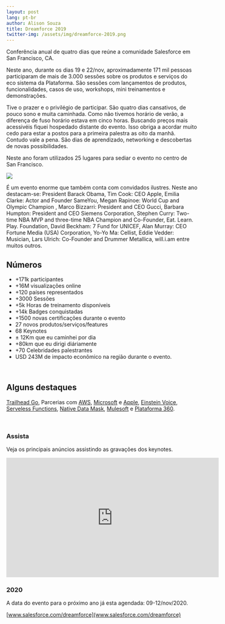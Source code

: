 ```yaml
---
layout: post
lang: pt-br
author: Alison Souza
title: Dreamforce 2019
twitter-img: /assets/img/dreamforce-2019.png
---
```


Conferência anual de quatro dias que reúne a comunidade Salesforce em San Francisco, CA.

Neste ano, durante os dias 19 e 22/nov, aproximadamente 171 mil pessoas participaram de mais de 3.000 sessões sobre os produtos e serviços do eco sistema da Plataforma. São sessões com lançamentos de produtos, funcionalidades, casos de uso, workshops, mini treinamentos e demonstrações.

Tive o prazer e o privilégio de participar. São quatro dias cansativos, de pouco sono e muita caminhada. Como não tivemos horário de verão, a diferença de fuso horário estava em cinco horas. Buscando preços mais acessivéis fiquei hospedado distante do evento. Isso obriga a acordar muito cedo para estar a postos para a primeira palestra as oito da manhã. Contudo vale a pena. São dias de aprendizado, networking e descobertas de novas possibilidades. 

Neste ano foram utilizados 25 lugares para sediar o evento no centro de San Francisco.

[<img src="http://images.weserv.nl/?url={{site.url}}/blog/assets/img/df19-campus-map.jpeg&w=360&h=240&output=jpg&q=65" />](/assets/img/df19-campus-map.jpeg)

É um evento enorme que também conta com convidados ilustres. Neste ano destacam-se: President Barack Obama, Tim Cook: CEO Apple, Emilia Clarke: Actor and Founder SameYou, Megan Rapinoe: World Cup and Olympic Champion , Marco Bizzarri: President and CEO Gucci, Barbara Humpton: President and CEO Siemens Corporation, Stephen Curry: Two-time NBA MVP and three-time NBA Champion and Co-Founder, Eat. Learn. Play. Foundation, David Beckham: 7 Fund for UNICEF, Alan Murray: CEO Fortune Media (USA) Corporation, Yo-Yo Ma: Cellist, Eddie Vedder: Musician, Lars Ulrich: Co-Founder and Drummer Metallica, will.i.am entre muitos outros.

## Números

- +171k participantes
- +16M visualizações online
- +120 países representados
- +3000 Sessões
- +5k Horas de treinamento disponíveis
- +14k Badges conquistadas
- +1500 novas certificações durante o evento
- 27 novos produtos/serviços/features
- 68 Keynotes
- ± 12Km que eu caminhei por dia
- +80km que eu dirigi diáriamente
- +70 Celebridades palestrantes
- USD 243M de impacto econômico na região durante o evento.
 
<br />

## Alguns destaques
[Trailhead Go](https://apps.apple.com/br/app/trailhead-go/id1478801670), Parcerias com [AWS](https://www.salesforce.com/company/news-press/press-releases/2019/11/191911-Salesforce-AWS/?d=7010M000002E4NDQA0), [Microsoft](https://www.salesforce.com/company/news-press/press-releases/2019/11/Salesforce-and-Microsoft/?d=7010M000002E4NDQA0) e [Apple](https://www.salesforce.com/company/news-press/press-releases/2019/11/191811-Salesforce-Apple/?d=7010M000002E4NDQA0), [Einstein Voice](https://www.salesforce.com/company/news-press/press-releases/2019/11/Salesforce-Einstein-Voice/?d=7010M000002E4NDQA0), [Serveless Functions](https://developer.salesforce.com/blogs/2019/11/introducing-salesforce-evergreen.html), [Native Data Mask](https://www.salesforce.com/blog/2019/11/data-mask-secure-sandbox.html?d=7010M000002E4NDQA0), [Mulesoft](https://www.salesforce.com/company/news-press/press-releases/2019/11/19-MuleSoft-Dreamforce/?d=7010M000002E4NDQA0) e [Plataforma 360](https://www.salesforce.com/company/news-press/press-releases/2019/11/191911-Salesforce-Customer360/?d=7010M000002E4NDQA0).

<br />

### Assista
Veja os principais anúncios assistindo as gravações dos keynotes.

<iframe width="560" height="315" src="https://www.youtube.com/embed/videoseries?list=PLnobS_RgN7JaELj6smoF4mxs0_HgG0b2o" frameborder="0" allow="accelerometer; autoplay; encrypted-media; gyroscope; picture-in-picture" allowfullscreen></iframe>

<br />

### 2020
A data do evento para o próximo ano já esta agendada: 09-12/nov/2020.

[www.salesforce.com/dreamforce](www.salesforce.com/dreamforce)
